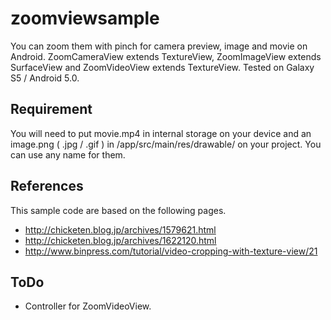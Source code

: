 # zoomviewsample

You can zoom them with pinch for camera preview, image and movie on Android. ZoomCameraView extends TextureView, ZoomImageView extends SurfaceView and ZoomVideoView extends TextureView. Tested on Galaxy S5 / Android 5.0.

## Requirement

You will need to put movie.mp4 in internal storage on your device and an image.png ( .jpg / .gif ) in /app/src/main/res/drawable/ on your project. You can use any name for them.

## References

This sample code are based on the following pages.

* http://chicketen.blog.jp/archives/1579621.html
* http://chicketen.blog.jp/archives/1622120.html
* http://www.binpress.com/tutorial/video-cropping-with-texture-view/21
 
## ToDo

* Controller for ZoomVideoView.
